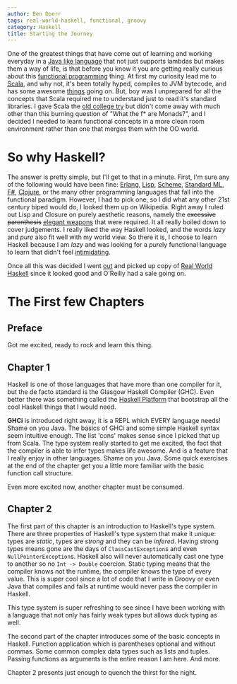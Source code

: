 ```yaml
---
author: Ben Doerr
tags: real-world-haskell, functional, groovy
category: Haskell
title: Starting the Journey
---
```


One of the greatest things that have come out of learning and working everyday in a [Java like language][Groovy]
that not just supports lambdas but makes them a way of life, is that before you know it you are getting really curious
about this [functional programming][GroovyFunctions] thing. At first my curiosity lead me to [Scala][], and
why not, it's been totally hyped, compiles to JVM bytecode, and has some awesome [things][Akka] going on. But, boy
was I unprepared for all the concepts that Scala required me to understand just to read it's standard libraries. I gave
Scala the [old college try][Lift] but didn't come away with much other than this burning question of "What the f\*
are Monads?", and I decided I needed to learn functional concepts in a more clean room environment rather than one that
merges them with the OO world.

<!--MORE-->

So why Haskell?
=======================================================================================================================

The answer is pretty simple, but I'll get to that in a minute. First, I'm sure any of the following would have been
fine: [Erlang][], [Lisp][], [Scheme][], [Standard ML][], [F#][], [Clojure][], or the many other programming
languages that fall into the functional paradigm.  However, I had to pick one, so I did what any other 21st century
biped would do, I looked them up on Wikipedia. Right away I ruled out Lisp and Closure on purely aesthetic reasons,
namely the <del>excessive parenthesis</del> <ins>[elegant weapons][Xkcd297]</ins> that were required. It all really
boiled down to cover judgements. I really liked the way Haskell looked, and the words *lazy* and *pure* also fit well
with my world view. So there it is, I choose to learn Haskell because I am *lazy* and was looking for a *pure*ly
functional language to learn that didn't feel [intimidating][ScalaCrazyness].

Once all this was decided I went [out][OReillyRWH] and picked up copy of [Real World Haskell][RWH] since it looked good
and O'Reilly had a sale going on.

The First few Chapters
=======================================================================================================================

Preface
-----------------------------------------------------------------------------------------------------------------------

Got me excited, ready to rock and learn this thing.

Chapter 1
-----------------------------------------------------------------------------------------------------------------------

Haskell is one of those languages that have more than one compiler for it, but the de facto standard is the Glasgow
Haskell Compiler (GHC). Even better there was something called the [Haskell Platform][] that bootstrap all the cool
Haskell things that I would need.

**GHCi** is introduced right away, it is a REPL which EVERY language needs! Shame on you Java. The basics of GHCi and
some simple Haskell syntax seem intuitive enough. The list 'cons' makes sense since I picked that up from Scala. The
type system really started to get me excited, the fact that the compiler is able to infer types makes life awesome. And
is a feature that I really enjoy in other languages. Shame on you Java. Some quick exercises at the end of the chapter
get you a little more familiar with the basic function call structure.

Even more excited now, another chapter must be consumed.

Chapter 2
-----------------------------------------------------------------------------------------------------------------------

The first part of this chapter is an introduction to Haskell's type system. There are three properties of Haskell's type
system that make it unique: types are *static*, types are *strong* and they can be *infered*. Having strong types means
gone are the days of `ClassCastException`s and even `NullPointerException`s. Haskell also will never automatically cast
one type to another so no `Int -> Double` coercion. Static typing means that the compiler knows not the runtime, the
compiler knows the type of every value. This is super cool since a lot of code that I write in Groovy or even Java that
compiles and fails at runtime would never pass the compiler in Haskell.

This type system is super refreshing to see since I have been working with a language that not only has fairly weak
types but allows duck typing as well.

The second part of the chapter introduces some of the basic concepts in Haskell. Function application which is
parentheses optional and without commas. Some common complex data types such as lists and tuples. Passing functions as
arguments is the entire reason I am here. And more.

Chapter 2 presents just enough to quench the thirst for the night.

<!-- == Links ====================================================================================================== -->

[Akka]:             http://akka.io/                                                 "Akka is pretty cool."
[Clojure]:          http://en.wikipedia.org/wiki/Clojure                            "Clojure"
[Erlang]:           http://en.wikipedia.org/wiki/Erlang_(programming_language)      "Erlang (programming language)"
[F#]:               http://en.wikipedia.org/wiki/F_Sharp_(programming_language)     "F# (programming language)"
[GroovyFunctions]:  http://groovy.codehaus.org/Functional+Programming+with+Groovy   "Functional Programming with Groovy"
[Groovy]:           http://groovy.codehaus.org/                                     "Groovy - A dynamic language for the Java platform"
[Haskell Platform]: http://www.haskell.org/platform/                                "Haskell Platform"
[Lift]:             http://liftweb.net/                                             "Lift Web Framework"
[Lisp]:             http://en.wikipedia.org/wiki/Common_Lisp                        "Common Lisp"
[OReillyRWH]:       http://shop.oreilly.com/product/9780596514983.do                "Real World Haskell"
[RWH]:              http://book.realworldhaskell.org/                               "Read Real World Haskell Online"
[ScalaCrazyness]:   http://yz.mit.edu/wp/true-scala-complexity/                     "Scala Intimidates Me"
[Scala]:            http://www.scala-lang.org/                                      "Scala Progamming Language"
[Scheme]:           http://en.wikipedia.org/wiki/Scheme_(programming_language)      "Scheme (programming language)"
[Standard ML]:      http://en.wikipedia.org/wiki/Standard_ML                        "Standard ML"
[Xkcd297]:          http://xkcd.com/297/                                            "Lisp Cycles"
